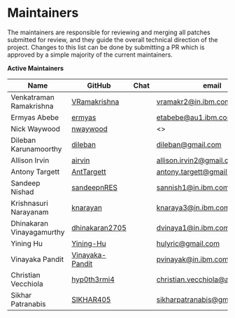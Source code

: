 Maintainers
===========

The maintainers are responsible for reviewing and merging all patches submitted for review, and they guide the overall technical direction of the project.
Changes to this list can be done by submitting a PR which is approved by a simple majority of the current maintainers.

**Active Maintainers**

| Name | GitHub | Chat | email
|------|--------|------|----------------------
| Venkatraman Ramakrishna | [VRamakrishna][VRamakrishna] |  | <vramakr2@in.ibm.com>
| Ermyas Abebe | [ermyas][ermyas] |  | <etabebe@au1.ibm.com>
| Nick Waywood | [nwaywood][nwaywood] |  | <>
| Dileban Karunamoorthy | [dileban][dileban] |  | <dileban@gmail.com>
| Allison Irvin | [airvin][airvin] |  | <allison.irvin2@gmail.com>
| Antony Targett | [AntTargett][AntTargett] |  | <antony.targett@gmail.com>
| Sandeep Nishad | [sandeepnRES][sandeepnRES] |  | <sannish1@in.ibm.com>
| Krishnasuri Narayanam | [knarayan][knarayan] |  | <knaraya3@in.ibm.com>
| Dhinakaran Vinayagamurthy | [dhinakaran2705][dhinakaran2705] |  | <dvinaya1@in.ibm.com>
| Yining Hu | [Yining-Hu][Yining-Hu] |  | <hulyric@gmail.com>
| Vinayaka Pandit | [Vinayaka-Pandit][Vinayaka-Pandit] |  | <pvinayak@in.ibm.com>
| Christian Vecchiola | [hyp0th3rmi4][hyp0th3rmi4] |  | <christian.vecchiola@au1.ibm.com>
| Sikhar Patranabis | [SIKHAR405][SIKHAR405] |  | <sikharpatranabis@gmail.com>

[VRamakrishna]: https://github.com/VRamakrishna
[ermyas]: https://github.com/ermyas
[nwaywood]: https://github.com/nwaywood
[dileban]: https://github.com/dileban
[airvin]: https://github.com/airvin
[AntTargett]: https://github.com/AntTargett
[sandeepnRES]: https://github.com/sandeepnRES/
[knarayan]: https://github.com/knarayan
[dhinakaran2705]: https://github.com/dhinakaran2705
[Yining-Hu]: https://github.com//Yining-Hu
[Vinayaka-Pandit]: https://github.com/Vinayaka-Pandit
[hyp0th3rmi4]: https://github.com/hyp0th3rmi4
[SIKHAR405]: https://github.com/SIKHAR405
